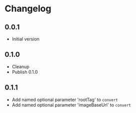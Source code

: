 # Changelog

## 0.0.1

- Initial version

## 0.1.0

- Cleanup
- Publish 0.1.0

## 0.1.1

- Add named optional parameter 'rootTag' to `convert`
- Add named optional parameter 'imageBaseUrl' to `convert`